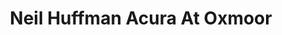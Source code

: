 ---
title: "Neil Huffman Acura At Oxmoor"
url: /louisville/neil-huffman-acura-at-oxmoor/
shop: car
---